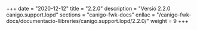 +++
date        = "2020-12-12"
title       = "2.2.0"
description = "Versió 2.2.0 canigo.support.lopd"
sections    = "canigo-fwk-docs"
enllac		= "/canigo-fwk-docs/documentacio-llibreries/canigo.support.lopd/2.2.0/"
weight		= 9
+++
